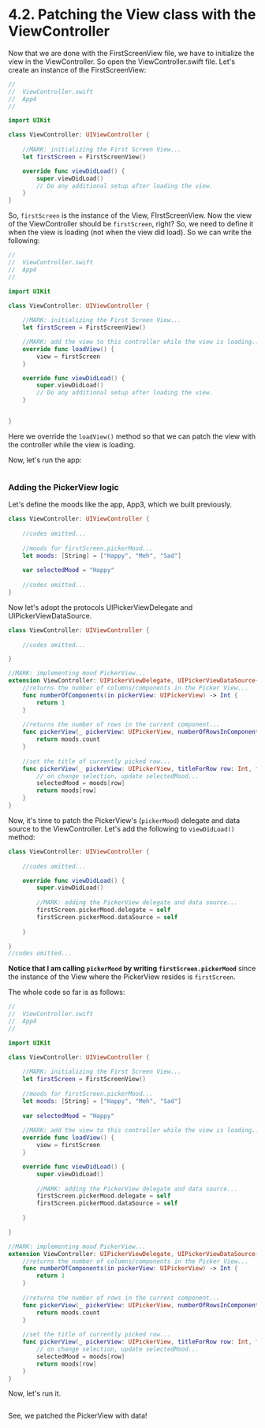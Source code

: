# 4.2. Patching the View class with the ViewController

Now that we are done with the FirstScreenView file, we have to initialize the view in the ViewController. So open the ViewController.swift file. Let's create an instance of the FirstScreenView:

```swift
//
//  ViewController.swift
//  App4
//

import UIKit

class ViewController: UIViewController {
    
    //MARK: initializing the First Screen View...
    let firstScreen = FirstScreenView()

    override func viewDidLoad() {
        super.viewDidLoad()
        // Do any additional setup after loading the view.
    }
}
```

So, `firstScreen` is the instance of the View, FIrstScreenView. Now the view of the ViewController should be `firstScreen`, right? So, we need to define it when the view is loading (not when the view did load). So we can write the following:

```swift
//
//  ViewController.swift
//  App4
//

import UIKit

class ViewController: UIViewController {
    
    //MARK: initializing the First Screen View...
    let firstScreen = FirstScreenView()

    //MARK: add the view to this controller while the view is loading...
    override func loadView() {
        view = firstScreen
    }

    override func viewDidLoad() {
        super.viewDidLoad()
        // Do any additional setup after loading the view.
    }


}
```

Here we override the `loadView()` method so that we can patch the view with the controller while the view is loading.&#x20;

Now, let's run the app:&#x20;

<figure><img src="../.gitbook/assets/five (1).gif" alt=""><figcaption></figcaption></figure>

### Adding the PickerView logic

Let's define the moods like the app, App3, which we built previously.

```swift
class ViewController: UIViewController {
    
    //codes omitted...
    
    //moods for firstScreen.pickerMood...
    let moods: [String] = ["Happy", "Meh", "Sad"]
    
    var selectedMood = "Happy"
    
    //codes omitted...
}
```

Now let's adopt the protocols UIPickerViewDelegate and UIPickerViewDataSource.

```swift
class ViewController: UIViewController {
    
    //codes omitted...

}

//MARK: implementing mood PickerView...
extension ViewController: UIPickerViewDelegate, UIPickerViewDataSource{
    //returns the number of columns/components in the Picker View...
    func numberOfComponents(in pickerView: UIPickerView) -> Int {
        return 1
    }
    
    //returns the number of rows in the current component...
    func pickerView(_ pickerView: UIPickerView, numberOfRowsInComponent component: Int) -> Int {
        return moods.count
    }
    
    //set the title of currently picked row...
    func pickerView(_ pickerView: UIPickerView, titleForRow row: Int, forComponent component: Int) -> String? {
        // on change selection, update selectedMood...
        selectedMood = moods[row]
        return moods[row]
    }
}
```

Now, it's time to patch the PickerView's (`pickerMood`) delegate and data source to the ViewController. Let's add the following to `viewDidLoad()` method:

```swift
class ViewController: UIViewController {
    
    //codes omitted...

    override func viewDidLoad() {
        super.viewDidLoad()
        
        //MARK: adding the PickerView delegate and data source...
        firstScreen.pickerMood.delegate = self
        firstScreen.pickerMood.dataSource = self
        
    }

}
//codes omitted...
```

**Notice that I am calling `pickerMood` by writing `firstScreen.pickerMood`** since the instance of the View where the PickerView resides is `firstScreen`.

The whole code so far is as follows:

```swift
//
//  ViewController.swift
//  App4
//

import UIKit

class ViewController: UIViewController {
    
    //MARK: initializing the First Screen View...
    let firstScreen = FirstScreenView()
    
    //moods for firstScreen.pickerMood...
    let moods: [String] = ["Happy", "Meh", "Sad"]
    
    var selectedMood = "Happy"
    
    //MARK: add the view to this controller while the view is loading...
    override func loadView() {
        view = firstScreen
    }

    override func viewDidLoad() {
        super.viewDidLoad()
        
        //MARK: adding the PickerView delegate and data source...
        firstScreen.pickerMood.delegate = self
        firstScreen.pickerMood.dataSource = self
        
    }

}

//MARK: implementing mood PickerView...
extension ViewController: UIPickerViewDelegate, UIPickerViewDataSource{
    //returns the number of columns/components in the Picker View...
    func numberOfComponents(in pickerView: UIPickerView) -> Int {
        return 1
    }
    
    //returns the number of rows in the current component...
    func pickerView(_ pickerView: UIPickerView, numberOfRowsInComponent component: Int) -> Int {
        return moods.count
    }
    
    //set the title of currently picked row...
    func pickerView(_ pickerView: UIPickerView, titleForRow row: Int, forComponent component: Int) -> String? {
        // on change selection, update selectedMood...
        selectedMood = moods[row]
        return moods[row]
    }
}

```

Now, let's run it.&#x20;

<figure><img src="../.gitbook/assets/three (2).gif" alt=""><figcaption></figcaption></figure>

See, we patched the PickerView with data!
